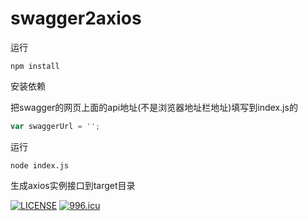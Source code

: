 # swagger2axios

运行
```
npm install
```
安装依赖

把swagger的网页上面的api地址(不是浏览器地址栏地址)填写到index.js的  
```javascript
var swaggerUrl = '';
```

运行
```
node index.js  
```
生成axios实例接口到target目录  


[![LICENSE](https://img.shields.io/badge/license-Anti%20996-blue.svg)](https://github.com/996icu/996.ICU/blob/master/LICENSE)
<a href="https://996.icu"><img src="https://img.shields.io/badge/link-996.icu-red.svg" alt="996.icu"></a>
